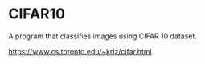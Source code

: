 # CIFAR10
A program that classifies images using CIFAR 10 dataset.

https://www.cs.toronto.edu/~kriz/cifar.html
